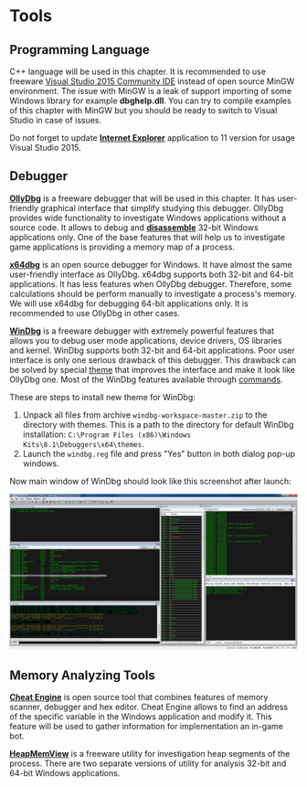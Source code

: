 # Tools

## Programming Language

C++ language will be used in this chapter. It is recommended to use freeware [Visual Studio 2015 Community IDE](https://www.visualstudio.com/en-us/products/visual-studio-express-vs.aspx#) instead of open source MinGW environment. The issue with MinGW is a leak of support importing of some Windows library for example **dbghelp.dll**. You can try to compile examples of this chapter with MinGW but you should be ready to switch to Visual Studio in case of issues.

Do not forget to update [**Internet Explorer**](http://windows.microsoft.com/en-us/internet-explorer/download-ie) application to 11 version for usage Visual Studio 2015.

## Debugger

[**OllyDbg**](http://www.ollydbg.de) is a freeware debugger that will be used in this chapter. It has user-friendly graphical interface that simplify studying this debugger. OllyDbg provides wide functionality to investigate Windows applications without a source code. It allows to debug and [**disassemble**](https://en.wikipedia.org/wiki/Disassembler) 32-bit Windows applications only. One of the base features that will help us to investigate game applications is providing a memory map of a process.

[**x64dbg**](http://x64dbg.com) is an open source debugger for Windows. It have almost the same user-friendly interface as OllyDbg. x64dbg supports both 32-bit and 64-bit applications. It has less features when OllyDbg debugger. Therefore, some calculations should be perform manually to investigate a process's memory. We will use x64dbg for debugging 64-bit applications only. It is recommended to use OllyDbg in other cases.

[**WinDbg**](https://msdn.microsoft.com/en-us/windows/hardware/hh852365) is a freeware debugger with extremely powerful features that allows you to debug user mode applications, device drivers, OS libraries and kernel. WinDbg supports both 32-bit and 64-bit applications. Poor user interface is only one serious drawback of this debugger. This drawback can be solved by special [theme](https://github.com/Deniskore/windbg-workspace) that improves the interface and make it look like OllyDbg one. Most of the WinDbg features available through [commands](http://www.windbg.info/doc/1-common-cmds.html).

These are steps to install new theme for WinDbg:
1. Unpack all files from archive `windbg-workspace-master.zip` to the directory with themes. This is a path to the directory for default WinDbg installation: `C:\Program Files (x86)\Windows Kits\8.1\Debuggers\x64\themes`.
2. Launch the `windbg.reg` file and press "Yes" button in both dialog pop-up windows.

Now main window of WinDbg should look like this screenshot after launch:

![WinDbg Theme](windbg-theme.png)

## Memory Analyzing Tools

[**Cheat Engine**](http://www.cheatengine.org/) is open source tool that combines features of memory scanner, debugger and hex editor. Cheat Engine allows to find an address of the specific variable in the Windows application and modify it. This feature will be used to gather information for implementation an in-game bot.

[**HeapMemView**](http://www.nirsoft.net/utils/heap_memory_view.html) is a freeware utility for investigation heap segments of the process. There are two separate versions of utility for analysis 32-bit and 64-bit Windows applications.